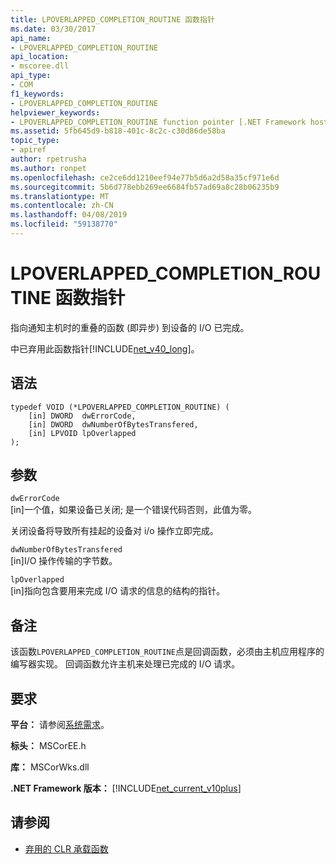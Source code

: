 ```yaml
---
title: LPOVERLAPPED_COMPLETION_ROUTINE 函数指针
ms.date: 03/30/2017
api_name:
- LPOVERLAPPED_COMPLETION_ROUTINE
api_location:
- mscoree.dll
api_type:
- COM
f1_keywords:
- LPOVERLAPPED_COMPLETION_ROUTINE
helpviewer_keywords:
- LPOVERLAPPED_COMPLETION_ROUTINE function pointer [.NET Framework hosting]
ms.assetid: 5fb645d9-b818-401c-8c2c-c30d86de58ba
topic_type:
- apiref
author: rpetrusha
ms.author: ronpet
ms.openlocfilehash: ce2ce6dd1210eef94e77b5d6a2d58a35cf971e6d
ms.sourcegitcommit: 5b6d778ebb269ee6684fb57ad69a8c28b06235b9
ms.translationtype: MT
ms.contentlocale: zh-CN
ms.lasthandoff: 04/08/2019
ms.locfileid: "59138770"
---
```

# <a name="lpoverlappedcompletionroutine-function-pointer"></a>LPOVERLAPPED_COMPLETION_ROUTINE 函数指针
指向通知主机时的重叠的函数 (即异步) 到设备的 I/O 已完成。  
  
 中已弃用此函数指针[!INCLUDE[net_v40_long](../../../../includes/net-v40-long-md.md)]。  
  
## <a name="syntax"></a>语法  
  
```  
typedef VOID (*LPOVERLAPPED_COMPLETION_ROUTINE) (  
    [in] DWORD  dwErrorCode,  
    [in] DWORD  dwNumberOfBytesTransfered,  
    [in] LPVOID lpOverlapped  
);  
```  
  
## <a name="parameters"></a>参数  
 `dwErrorCode`  
 [in]一个值，如果设备已关闭; 是一个错误代码否则，此值为零。  
  
 关闭设备将导致所有挂起的设备对 i/o 操作立即完成。  
  
 `dwNumberOfBytesTransfered`  
 [in]I/O 操作传输的字节数。  
  
 `lpOverlapped`  
 [in]指向包含要用来完成 I/O 请求的信息的结构的指针。  
  
## <a name="remarks"></a>备注  
 该函数`LPOVERLAPPED_COMPLETION_ROUTINE`点是回调函数，必须由主机应用程序的编写器实现。 回调函数允许主机来处理已完成的 I/O 请求。  
  
## <a name="requirements"></a>要求  
 **平台：** 请参阅[系统需求](../../../../docs/framework/get-started/system-requirements.md)。  
  
 **标头：** MSCorEE.h  
  
 **库：** MSCorWks.dll  
  
 **.NET Framework 版本：** [!INCLUDE[net_current_v10plus](../../../../includes/net-current-v10plus-md.md)]  
  
## <a name="see-also"></a>请参阅

- [弃用的 CLR 承载函数](../../../../docs/framework/unmanaged-api/hosting/deprecated-clr-hosting-functions.md)

